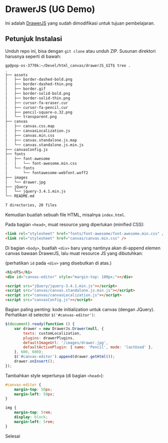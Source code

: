 # DrawerJS (UG Demo)

Ini adalah [DrawerJS](https://github.com/carstenschaefer/DrawerJs) yang sudah dimodifikasi untuk tujuan pembelajaran.

## Petunjuk Instalasi

Unduh repo ini, bisa dengan `git clone` atau unduh ZIP. Susunan direktori harusnya seperti di bawah:

```bash
gp@pop-os-3770k:~/Devel/html_canvas/drawerJS_GIT$ tree .
.
├── assets
│   ├── border-dashed-bold.png
│   ├── border-dashed-thin.png
│   ├── border.gif
│   ├── border-solid-bold.png
│   ├── border-solid-thin.png
│   ├── cursor-fa-eraser.cur
│   ├── cursor-fa-pencil.cur
│   ├── pencil-square-o.32.png
│   └── transparent.png
├── canvas
│   ├── canvas.css.map
│   ├── canvasLocalization.js
│   ├── canvas.min.css
│   ├── canvas.standalone.js.map
│   └── canvas.standalone.js.min.js
├── canvasConfig.js
├── fonts
│   ├── font-awesome
│   │   └── font-awesome.min.css
│   └── fonts
│       └── fontawesome-webfont.woff2
├── images
│   └── drawer.jpg
├── jQuery
│   └── jquery-3.4.1.min.js
└── README.md

7 directories, 20 files
```

Kemudian buatlah sebuah file HTML, misalnya `index.html`.

Pada bagian `<head>`, muat resource yang diperlukan (minified CSS):

```html
<link rel="stylesheet" href="fonts/font-awesome/font-awesome.min.css" />
<link rel="stylesheet" href="canvas/canvas.min.css" />
```

Di bagian `<body>`, buatlah `<div>` baru yang nantinya akan di-append elemen canvas bawaan DrawerJS, lalu muat resource JS yang dibutuhkan:

(perhatikan `id` pada `<div>` yang disebutkan di atas.)

```html
<h1>UTS</h1>
<div id="canvas-editor" style="margin-top: 100px;"></div>

<script src="jQuery/jquery-3.4.1.min.js"></script>
<script src="canvas/canvas.standalone.js.min.js"></script>
<script src="canvas/canvasLocalization.js"></script>
<script src="canvasConfig.js"></script>
```

Bagian paling penting: kode initialization untuk canvas (dengan JQuery). Perhatikan id selector `$('#canvas-editor')`:

```javascript
$(document).ready(function () {
    var drawer = new DrawerJs.Drawer(null, {
        texts: customLocalization,
        plugins: drawerPlugins,
        defaultImageUrl: '/images/drawer.jpg',
        defaultActivePlugin: { name: 'Pencil', mode: 'lastUsed' },
    }, 600, 600);
    $('#canvas-editor').append(drawer.getHtml());
    drawer.onInsert();
});
```

Tambahkan style seperlunya (di bagian `<head>`):

```css
#canvas-editor {
    margin-top: 50px;
    margin-left: 50px;
}

img {
    margin-top: 5rem;
    display: block;
    margin-left: 5rem;
}
```

Selesai